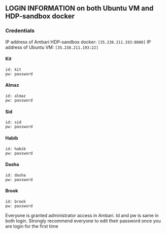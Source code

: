 ## LOGIN INFORMATION on both Ubuntu VM and HDP-sandbox docker

### Credentials

IP address of Ambari HDP-sandbox docker: `[35.238.211.193:8080]`
IP address of Ubuntu VM: `[35.238.211.193:22]`

#### Kit
```
id: kit
pw: password
```

#### Almaz
```
id: almaz
pw: password
```
#### Sid
```
id: sid
pw: password
```
#### Habib
```
id: habib
pw: password
```
#### Dasha
```
id: dasha
pw: password
```
#### Brook
```
id: brook
pw: password
```
Everyone is granted administrator access in Ambari. Id and pw is same in both login.
Strongly recommend everyone to edit their password once you are login for the first time

